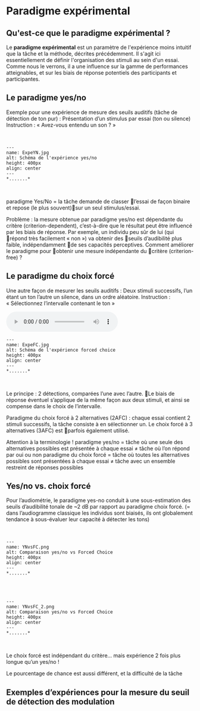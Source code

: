 # Paradigme expérimental

## Qu'est-ce que le paradigme expérimental ?

Le **paradigme expérimental** est un paramètre de l'expérience moins intuitif que la tâche et la méthode, décrites précédemment. Il s'agit ici essentiellement de définir l'organisation des stimuli au sein d'un essai. Comme nous le verrons, il a une influence sur la gamme de performances atteignables, et sur les biais de réponse potentiels des participants et participantes.

## Le paradigme yes/no 

Exemple pour une expérience de mesure des seuils auditifs (tâche de détection de ton pur) :
Présentation d’un stimulus par essai (ton ou silence)
Instruction : « Avez-vous entendu un son ? »

<br /> 

```{figure} ExpeYN.jpg
---
name: ExpeYN.jpg
alt: Schéma de l'expérience yes/no
height: 400px
align: center
---
*.......*
```

<br /> 

paradigme Yes/No = la tâche demande de classer l’essai de façon binaire et repose (le plus souvent)sur un seul stimulus/essai.

Problème : la mesure obtenue par paradigme yes/no est dépendante du critère (criterion-dependent), c’est-à-dire que le résultat peut être influencé par les biais de réponse.
Par exemple, un individu peu sûr de lui (qui répond très facilement « non ») va obtenir des seuils d’audibilité plus faible, indépendamment de ses capacités perceptives.
Comment améliorer le paradigme pour obtenir une mesure indépendante du critère (criterion-free) ?

## Le paradigme du choix forcé

Une autre façon de mesurer les seuils auditifs :
Deux stimuli successifs, l’un étant un ton l’autre un silence, dans un ordre aléatoire. 
Instruction : « Sélectionnez l’intervalle contenant le ton »

<audio controls>
  <source src="https://github.com/LeoVarnet/psychoac-manuel-fr/raw/refs/heads/main/lecture/methodo/2AFC.wav" type="audio/wav">
</audio>

<br /> 

```{figure} ExpeFC.jpg
---
name: ExpeFC.jpg
alt: Schéma de l'expérience forced choice
height: 400px
align: center
---
*.......*
```

<br /> 

Le principe : 2 détections, comparées l’une avec l’autre. Le biais de réponse éventuel s’applique de la même façon aux deux stimuli, et ainsi se compense dans le choix de l’intervalle.

Paradigme du choix forcé à 2 alternatives (2AFC) : chaque essai contient 2 stimuli successifs, la tâche consiste à en sélectionner un.
Le choix forcé à 3 alternatives (3AFC) est parfois également utilisé.


Attention à la terminologie ! 
paradigme yes/no = tâche où une seule des alternatives possibles est présentée à chaque essai ≠ tâche où l’on répond par oui ou non 
paradigme du choix forcé = tâche où toutes les alternatives possibles sont présentées à chaque essai ≠ tâche avec un ensemble restreint de réponses possibles


## Yes/no vs. choix forcé

Pour l’audiométrie, le paradigme yes-no conduit à une sous-estimation des seuils d’audibilité tonale de ~2 dB par rapport au paradigme choix forcé.
(= dans l’audiogramme classique les individus sont biaisés, ils ont globalement tendance à sous-évaluer leur capacité à détecter les tons)

<br /> 

```{figure} YNvsFC.png
---
name: YNvsFC.png
alt: Comparaison yes/no vs Forced Choice
height: 400px
align: center
---
*.......*
```

<br /> 

<br /> 

```{figure} YNvsFC_2.png
---
name: YNvsFC_2.png
alt: Comparaison yes/no vs Forced Choice
height: 400px
align: center
---
*.......*
```

<br /> 

Le choix forcé est indépendant du critère… mais expérience 2 fois plus longue qu’un yes/no !

Le pourcentage de chance est aussi différent, et la difficulté de la tâche

## Exemples d’expériences pour la mesure du seuil de détection des modulation

